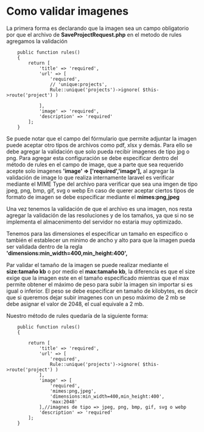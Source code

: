 # Como validar imagenes

La primera forma es declarando que la imagen sea un campo obligatorio por que el archivo de **SaveProjectRequest.php** en el metodo de rules agregamos la validación
~~~
    public function rules()
    {
        return [
            'title' => 'required',
            'url' => [
                'required', 
                // 'unique:projects',
                Rule::unique('projects')->ignore( $this->route('project') )
                
            ],
            'image' => 'required',
            'description' => 'required'
        ];
    }
~~~

Se puede notar que el campo del fórmulario que permite adjuntar la imagen puede aceptar otro tipos de archivos como pdf, xlsx y demás. Para ello se debe agregar la validación que solo pueda recibir imagenes de tipo jpg o png. 
Para agregar esta configuración se debe especificar dentro del método de rules en el campo de image, que a parte que sea requerido acepte solo imagenes
**'image' => ['required','image'],** al agregar la validación de image lo que realiza internamente laravel es verificar mediante el MIME Type del archivo para verificar que sea una imgen de tipo jpeg, png, bmp, gif, svg o webp
En caso de querer aceptar ciertos tipos de formato de imagen se debe especificar mediante el **mimes:png,jpeg**

Una vez tenemos la validación de que el archivo es una imagen, nos resta agregar la validación de las resoluciones y de los tamaños, ya que si no se implementa el almacenimento del servidor no estaria muy optimizado.

Tenemos para las dimensiones el especificar un tamaño en especifico o también el establecer un minimo de ancho y alto para que la imagen pueda ser validada dentro de la regla
**'dimensions:min_width=400,min_height:400',**

Par validar el tamaño de la imagen se puede realizar mediante el **size:tamaño kb** o por medio el **max:tamaño kb**, la diferencia es que el size exige que la imagen este en 
el tamaño especificado mientras que el max permite obtener el máximo de  peso para subir la imagen sin importar si es igual o inferior. El peso se debe especificar en tamaño de kilobytes, es decir que si queremos dejar subir imagenes con un peso máximo de 2 mb se debe asignar el valor de 2048, el cual equivale a 2 mb.

Nuestro método de rules quedaría de la siguiente forma: 
~~~
    public function rules()
    {

        return [
            'title' => 'required',
            'url' => [
                'required', 
                Rule::unique('projects')->ignore( $this->route('project') )                
            ],
            'image' => [
                'required',
                'mimes:png,jpeg',
                'dimensions:min_width=400,min_height:400',
                'max:2048'
            ],//imagnes de tipo => jpeg, png, bmp, gif, svg o webp
            'description' => 'required'
        ];
    }
~~~



